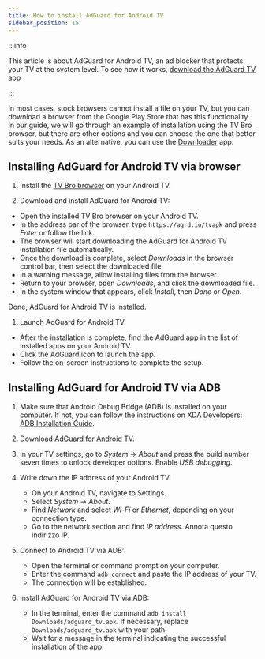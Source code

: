 ```yaml
---
title: How to install AdGuard for Android TV
sidebar_position: 15
---
```


:::info

This article is about AdGuard for Android TV, an ad blocker that protects your TV at the system level. To see how it works, [download the AdGuard TV app](https://agrd.io/tvapk)

:::

In most cases, stock browsers cannot install a file on your TV, but you can download a browser from the Google Play Store that has this functionality. In our guide, we will go through an example of installation using the TV Bro browser, but there are other options and you can choose the one that better suits your needs. As an alternative, you can use the [Downloader](https://play.google.com/store/apps/details?id=com.esaba.downloader) app.

## Installing AdGuard for Android TV via browser

1. Install the [TV Bro browser](https://play.google.com/store/apps/details?id=com.phlox.tvwebbrowser) on your Android TV.

2. Download and install AdGuard for Android TV:

- Open the installed TV Bro browser on your Android TV.
- In the address bar of the browser, type `https://agrd.io/tvapk` and press _Enter_ or follow the link.
- The browser will start downloading the AdGuard for Android TV installation file automatically.
- Once the download is complete, select _Downloads_ in the browser control bar, then select the downloaded file.
- In a warning message, allow installing files from the browser.
- Return to your browser, open _Downloads_, and click the downloaded file.
- In the system window that appears, click _Install_, then _Done_ or _Open_.

Done, AdGuard for Android TV is installed.

1. Launch AdGuard for Android TV:

- After the installation is complete, find the AdGuard app in the list of installed apps on your Android TV.
- Click the AdGuard icon to launch the app.
- Follow the on-screen instructions to complete the setup.

## Installing AdGuard for Android TV via ADB

1. Make sure that Android Debug Bridge (ADB) is installed on your computer. If not, you can follow the instructions on XDA Developers: [ADB Installation Guide](https://www.xda-developers.com/install-adb-windows-macos-linux).

2. Download [AdGuard for Android TV](https://agrd.io/tvapk).

3. In your TV settings, go to _System_ → _About_ and press the build number seven times to unlock developer options. Enable _USB debugging_.

4. Write down the IP address of your Android TV:

    - On your Android TV, navigate to Settings.
    - Select _System_ → _About_.
    - Find _Network_ and select _Wi-Fi_ or _Ethernet_, depending on your connection type.
    - Go to the network section and find _IP address_. Annota questo indirizzo IP.

5. Connect to Android TV via ADB:

    - Open the terminal or command prompt on your computer.
    - Enter the command `adb connect` and paste the IP address of your TV.
    - The connection will be established.

6. Install AdGuard for Android TV via ADB:

    - In the terminal, enter the command `adb install Downloads/adguard_tv.apk`. If necessary, replace `Downloads/adguard_tv.apk` with your path.
    - Wait for a message in the terminal indicating the successful installation of the app.
